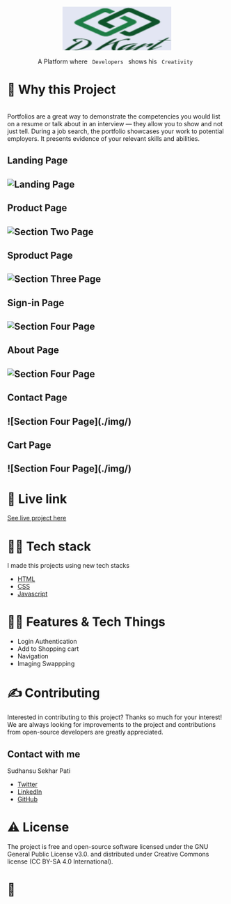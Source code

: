 <!-- PROJECT LOGO -->
<br />
<p align="center">
  <a href="https://github.com/sudhansu143/HTML---CSS-Mini-Project---HTML---CSS-Mini-Project---tgy1qakc31z8">
    <img src="./img/Logo.png" alt="Logo" width="250" height="100">
  </a>

  <p align="center">
    A Platform where <code> Developers </code> shows his <code> Creativity </code>
    <br />
  </p>
</p>


<!-- ABOUT THE PROJECT -->
<h1>🧐 Why this Project</h1>
<br />
Portfolios are a great way to demonstrate the competencies you would list on a resume or talk about in an interview — they allow you to show and not just tell. During a job search, the portfolio showcases your work to potential employers. It presents evidence of your relevant skills and abilities.

<h2>Landing Page<h2>
  
  ![Landing Page](./img/)
  
<h2>Product Page<h2>
  
   ![Section Two Page](./img/)
  
<h2>Sproduct Page<h2>
  
   ![Section Three Page](./img/)
  
<h2>Sign-in Page<h2>
  
   ![Section Four Page](./img/)  
  
 <h2>About Page<h2>
   
   ![Section Four Page](./img/)
   
  <h2>Contact Page<h2>
    ![Section Four Page](./img/)
    
  <h2>Cart Page<h2>
    ![Section Four Page](./img/)
    
<h1>🌟 Live link</h1>
  
  [See live project here](https://js-mini-project-java-script-mini-project-gznnssgi9pe9.vercel.app/)
  
<h1>👨‍💻 Tech stack</h1>

I made this projects using new tech stacks
* [HTML](https://html.com/)
* [CSS](https://css-tricks.com/)
* [Javascript](https://www.javascript.com//)

 <h1>👨‍💻 Features & Tech Things</h1>
  
  * Login Authentication
  * Add to Shopping cart
  * Navigation
  * Imaging Swappping

<h1>✍️ Contributing</h1>
Interested in contributing to this project? Thanks so much for your interest! We are always looking for improvements to the project and contributions from open-source developers are greatly appreciated.

<!-- CONTACT -->
<h2>Contact with me</h2>

Sudhansu Sekhar Pati
* [Twitter](https://twitter.com/Sudhansu_pati97)
* [LinkedIn](https://www.linkedin.com/in/sudhansupati/)
* [GitHub](https://github.com/sudhansu143)

<h1>⚠️ License</h1>
The project is free and open-source software licensed under the GNU General Public License v3.0. and distributed under Creative Commons license (CC BY-SA 4.0 International).

<br />

<h1>💛</h1>
